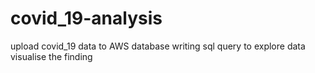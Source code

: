 # covid_19-analysis

upload covid_19 data to AWS database
writing sql query to explore data
visualise the finding

